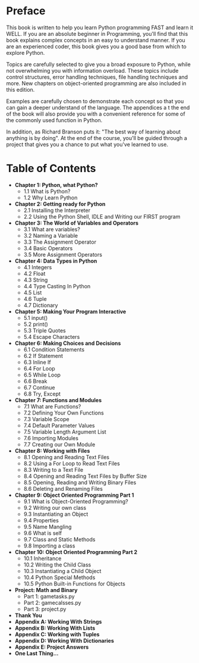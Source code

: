 # Preface
This book is written to help you learn Python programming FAST and learn it WELL. If you are an absolute beginner in Programming, you'll find that this book explains complex concepts in an easy to understand manner. If you are an experienced coder, this book gives you a good base from which to explore Python.

Topics are carefully selected to give you a broad exposure to Python, while not overwhelming you with information overload. These topics include control structures, error handling techniques, file handling techniques and more. New chapters on object-oriented programming are also included in this edition.

Examples are carefully chosen to demonstrate each concept so that you can gain a deeper understand of the language. The appendices a t the end of the book will also provide you with a convenient reference for some of the commonly used function in Python.

In addition, as Richard Branson puts it: "The best way of learning about anything is by doing". At the end of the course, you'll be guided through a project that gives you a chance to put what you've learned to use.

# Table of Contents
- **Chapter 1: Python, what Python?**
  - 1.1 What is Python?
  - 1.2 Why Learn Python
- **Chapter 2: Getting ready for Python**
  - 2.1 Installing the Interpreter
  - 2.2 Using the Python Shell, IDLE and Writing our FIRST program
- **Chapter 3: The World of Variables and Operators**
  - 3.1 What are variables?
  - 3.2 Naming a Variable
  - 3.3 The Assignment Operator
  - 3.4 Basic Operators
  - 3.5 More Assignment Operators
- **Chapter 4: Data Types in Python**
  - 4.1 Integers
  - 4.2 Float
  - 4.3 String
  - 4.4 Type Casting In Python
  - 4.5 List
  - 4.6 Tuple
  - 4.7 Dictionary
- **Chapter 5: Making Your Program Interactive**
  - 5.1 input()
  - 5.2 print()
  - 5.3 Triple Quotes
  - 5.4 Escape Characters
- **Chapter 6: Making Choices and Decisions**
  - 6.1 Condition Statements
  - 6.2 If Statement
  - 6.3 Inline If
  - 6.4 For Loop
  - 6.5 While Loop
  - 6.6 Break
  - 6.7 Continue
  - 6.8 Try, Except
- **Chapter 7: Functions and Modules**
  - 7.1 What are Functions?
  - 7.2 Defining Your Own Functions
  - 7.3 Variable Scope
  - 7.4 Default Parameter Values
  - 7.5 Variable Length Argument List
  - 7.6 Importing Modules
  - 7.7 Creating our Own Module
- **Chapter 8: Working with Files**
  - 8.1 Opening and Reading Text Files
  - 8.2 Using a For Loop to Read Text Files
  - 8.3 Writing to a Text File
  - 8.4 Opening and Reading Text Files by Buffer Size
  - 8.5 Opening, Reading and Writing Binary Files
  - 8.6 Deleting and Renaming Files
- **Chapter 9: Object Oriented Programming Part 1**
  - 9.1 What is Object-Oriented Programming?
  - 9.2 Writing our own class
  - 9.3 Instantiating an Object
  - 9.4 Properties
  - 9.5 Name Mangling
  - 9.6 What is self
  - 9.7 Class and Static Methods
  - 9.8 Importing a class
- **Chapter 10: Object Oriented Programming Part 2**
  - 10.1 Inheritance
  - 10.2 Writing the Child Class
  - 10.3 Instantiating a Child Object
  - 10.4 Python Special Methods
  - 10.5 Python Built-in Functions for Objects
- **Project: Math and Binary**
  - Part 1: gametasks.py
  - Part 2: gamecalsses.py
  - Part 3: project.py
- **Thank You**
- **Appendix A: Working With Strings**
- **Appendix B: Working With Lists**
- **Appendix C: Working with Tuples**
- **Appendix D: Working With Dictionaries**
- **Appendix E: Project Answers**
- **One Last Thing...**